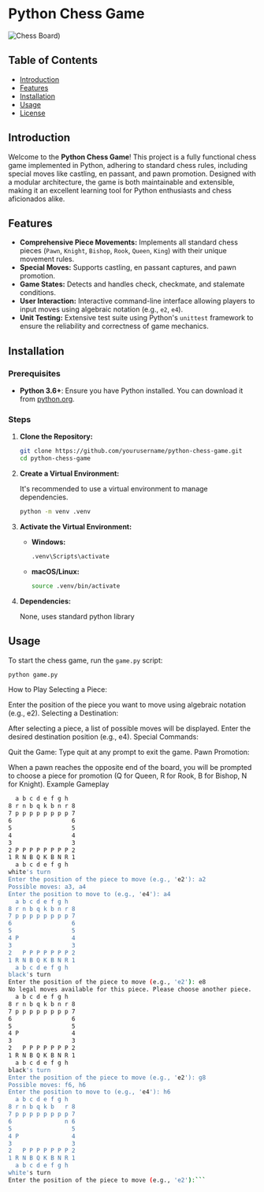 # Python Chess Game

![Chess Board](https://github.com/user-attachments/assets/3e026986-4c47-4dbc-a0c8-4e4d947c04fc))


## Table of Contents

- [Introduction](#introduction)
- [Features](#features)
- [Installation](#installation)
- [Usage](#usage)
- [License](#license)

## Introduction

Welcome to the **Python Chess Game**! This project is a fully functional chess game implemented in Python, adhering to standard chess rules, including special moves like castling, en passant, and pawn promotion. Designed with a modular architecture, the game is both maintainable and extensible, making it an excellent learning tool for Python enthusiasts and chess aficionados alike.

## Features

- **Comprehensive Piece Movements:** Implements all standard chess pieces (`Pawn`, `Knight`, `Bishop`, `Rook`, `Queen`, `King`) with their unique movement rules.
- **Special Moves:** Supports castling, en passant captures, and pawn promotion.
- **Game States:** Detects and handles check, checkmate, and stalemate conditions.
- **User Interaction:** Interactive command-line interface allowing players to input moves using algebraic notation (e.g., `e2`, `e4`).
- **Unit Testing:** Extensive test suite using Python's `unittest` framework to ensure the reliability and correctness of game mechanics.

## Installation

### Prerequisites

- **Python 3.6+**: Ensure you have Python installed. You can download it from [python.org](https://www.python.org/downloads/).

### Steps

1. **Clone the Repository:**

    ```bash
    git clone https://github.com/yourusername/python-chess-game.git
    cd python-chess-game
    ```

2. **Create a Virtual Environment:**

    It's recommended to use a virtual environment to manage dependencies.

    ```bash
    python -m venv .venv
    ```

3. **Activate the Virtual Environment:**

    - **Windows:**

        ```bash
        .venv\Scripts\activate
        ```

    - **macOS/Linux:**

        ```bash
        source .venv/bin/activate
        ```

4. **Dependencies:**

    None, uses standard python library

## Usage

To start the chess game, run the `game.py` script:

```bash
python game.py
```
How to Play
Selecting a Piece:

Enter the position of the piece you want to move using algebraic notation (e.g., e2).
Selecting a Destination:

After selecting a piece, a list of possible moves will be displayed.
Enter the desired destination position (e.g., e4).
Special Commands:

Quit the Game: Type quit at any prompt to exit the game.
Pawn Promotion:

When a pawn reaches the opposite end of the board, you will be prompted to choose a piece for promotion (Q for Queen, R for Rook, B for Bishop, N for Knight).
Example Gameplay
```bash
  a b c d e f g h
8 r n b q k b n r 8
7 p p p p p p p p 7
6                 6
5                 5
4                 4
3                 3
2 P P P P P P P P 2
1 R N B Q K B N R 1
  a b c d e f g h
white's turn
Enter the position of the piece to move (e.g., 'e2'): a2
Possible moves: a3, a4
Enter the position to move to (e.g., 'e4'): a4
  a b c d e f g h
8 r n b q k b n r 8
7 p p p p p p p p 7
6                 6
5                 5
4 P               4
3                 3
2   P P P P P P P 2
1 R N B Q K B N R 1
  a b c d e f g h
black's turn
Enter the position of the piece to move (e.g., 'e2'): e8
No legal moves available for this piece. Please choose another piece.
  a b c d e f g h
8 r n b q k b n r 8
7 p p p p p p p p 7
6                 6
5                 5
4 P               4
3                 3
2   P P P P P P P 2
1 R N B Q K B N R 1
  a b c d e f g h
black's turn
Enter the position of the piece to move (e.g., 'e2'): g8
Possible moves: f6, h6
Enter the position to move to (e.g., 'e4'): h6
  a b c d e f g h
8 r n b q k b   r 8
7 p p p p p p p p 7
6               n 6
5                 5
4 P               4
3                 3
2   P P P P P P P 2
1 R N B Q K B N R 1
  a b c d e f g h
white's turn
Enter the position of the piece to move (e.g., 'e2'):```

